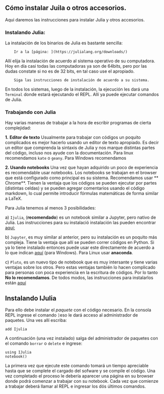 ## Cómo instalar Juila o otros accesorios.

Aqui daremos las instrucciones para instalar Julia y otros accesorios.

### Instalando Julia:

La instalación de los binarios de Julia es bastante sencilla:
    
        Ir a la [página: ](https://julialang.org/downloads/)
        
Allí elija la instalación de acuerdo al sistema operativo de su computadora. Hoy en día casi todas las computadoras ya son de 64bits, 
pero por las dudas constate si no es de 32 bits, en tal caso use el apropiado.
        
        Siga las instrucciones de instalación de acuerdo a su sistema. 
        
En todos los sistemas, luego de la instalación, la ejecución les dará una ```Terminal``` donde estará ejecutando el REPL. 
Allí ya puede ejecutar comandos de Julia. 

### Trabajando con Julia

Hay varias maneras de trabajar a la hora de escribir programas de cierta complejidad:
    
**1.** **Editor de texto** Usualmente para trabajar con códigos un poquito complicados es mejor hacerlo usando un editor de texto apropiado. 
    Es decir un editor que comprenda la sintaxis de Julia y nos marque distintas partes del código, 
    incluso nos ayude con la documentación. Para linux recomendamos `kate` o `geany`. Para Windows recomendamos 
    
**2. Usando notebooks** Una vez que hayan adquirido un poco de experiencia es recomendable usar notebooks. 
    Los notebooks se trabajan en el browser que está configurado como principal es su sistema. 
    Recomendamos usar ** Chrome**.
    Tienen la ventaja que los códigos se pueden ejecutar por partes (distintas celdas) y se pueden agregar comentarios usando 
    el código markdown, lo cual permite introducir fórmulas matemáticas de forma similar a LaTeX.
    
   Para Julia tenemos al menos 3 posibilidades: 
        
   a) `Ijulia`, (**recomendado**) es un notebook similar a Jupyter, pero nativo de Julia. Las instrucciones para su instalació
        instalación las pueden encontrar [aquí:](https://github.com/JuliaLang/IJulia.jl)
        
        
   b) `Jupyter`, es muy similar al anterior, pero su instalación es un poquito más compleja. Tiene la ventaja que allí 
        se pueden correr códigos en Python. Si ya lo tiene instalado entonces puede usar este directamente de acuerdo a lo 
        que indican [aquí](https://datatofish.com/add-julia-to-jupyter/) (para Windows). Para Linux usar **anaconda**.
        
   c) `Pluto`, es un nuevo tipo de notebook que es muy intersante y tiene varias ventajas sobre los otros. Pero estas ventajas también lo hacen complicado para personas con poca experiencia en la escritura de códigos. Por lo tanto **No lo recomendamos**. 
   De todos modos, las instrucciones para instalarlos están [aquí](https://github.com/fonsp/Pluto.jl)
   
 ## Instalando IJulia
 
 Para ello debe instalar el *paquete* con el código necesario. En la consola REPL ingrese el comando `]`eso le dará acceso al administrador de paquetes. Una ves allí escriba: 
 
    add Ijulia
    
A continuación (una vez instalado) salga del administrador de paquetes con el comando `borrar` o `delete` e ingrese:

    using IJulia
    notebook()
    
La primera vez que ejecute este comando tomará un tiempo apreciable hasta que se complete el cargado del sofware y se compile el código. Una vez completado el proceso le debería aparecer una página en su browser donde podrá comenzar a trabajar con su notebook.
Cada vez que comienze a trabajar deberá llamar al REPL e ingresar los dós últimos comandos. 


       
